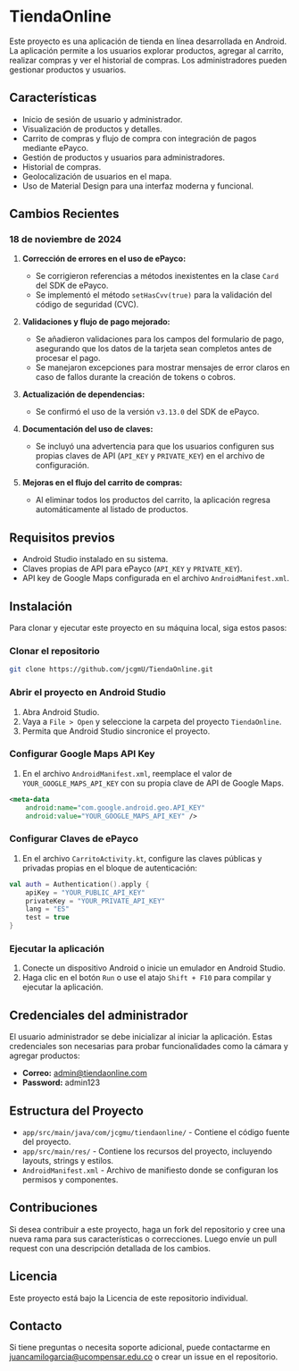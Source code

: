 
# TiendaOnline

Este proyecto es una aplicación de tienda en línea desarrollada en Android. La aplicación permite a los usuarios explorar productos, agregar al carrito, realizar compras y ver el historial de compras. Los administradores pueden gestionar productos y usuarios.

## Características
- Inicio de sesión de usuario y administrador.
- Visualización de productos y detalles.
- Carrito de compras y flujo de compra con integración de pagos mediante ePayco.
- Gestión de productos y usuarios para administradores.
- Historial de compras.
- Geolocalización de usuarios en el mapa.
- Uso de Material Design para una interfaz moderna y funcional.

## Cambios Recientes
### 18 de noviembre de 2024
1. **Corrección de errores en el uso de ePayco:**
   - Se corrigieron referencias a métodos inexistentes en la clase `Card` del SDK de ePayco.
   - Se implementó el método `setHasCvv(true)` para la validación del código de seguridad (CVC).

2. **Validaciones y flujo de pago mejorado:**
   - Se añadieron validaciones para los campos del formulario de pago, asegurando que los datos de la tarjeta sean completos antes de procesar el pago.
   - Se manejaron excepciones para mostrar mensajes de error claros en caso de fallos durante la creación de tokens o cobros.

3. **Actualización de dependencias:**
   - Se confirmó el uso de la versión `v3.13.0` del SDK de ePayco.

4. **Documentación del uso de claves:**
   - Se incluyó una advertencia para que los usuarios configuren sus propias claves de API (`API_KEY` y `PRIVATE_KEY`) en el archivo de configuración.

5. **Mejoras en el flujo del carrito de compras:**
   - Al eliminar todos los productos del carrito, la aplicación regresa automáticamente al listado de productos.

## Requisitos previos
- Android Studio instalado en su sistema.
- Claves propias de API para ePayco (`API_KEY` y `PRIVATE_KEY`).
- API key de Google Maps configurada en el archivo `AndroidManifest.xml`.

## Instalación
Para clonar y ejecutar este proyecto en su máquina local, siga estos pasos:

### Clonar el repositorio
```bash
git clone https://github.com/jcgmU/TiendaOnline.git
```

### Abrir el proyecto en Android Studio
1. Abra Android Studio.
2. Vaya a `File > Open` y seleccione la carpeta del proyecto `TiendaOnline`.
3. Permita que Android Studio sincronice el proyecto.

### Configurar Google Maps API Key
1. En el archivo `AndroidManifest.xml`, reemplace el valor de `YOUR_GOOGLE_MAPS_API_KEY` con su propia clave de API de Google Maps.
```xml
<meta-data
    android:name="com.google.android.geo.API_KEY"
    android:value="YOUR_GOOGLE_MAPS_API_KEY" />
```

### Configurar Claves de ePayco
1. En el archivo `CarritoActivity.kt`, configure las claves públicas y privadas propias en el bloque de autenticación:
```kotlin
val auth = Authentication().apply {
    apiKey = "YOUR_PUBLIC_API_KEY"
    privateKey = "YOUR_PRIVATE_API_KEY"
    lang = "ES"
    test = true
}
```

### Ejecutar la aplicación
1. Conecte un dispositivo Android o inicie un emulador en Android Studio.
2. Haga clic en el botón `Run` o use el atajo `Shift + F10` para compilar y ejecutar la aplicación.

## Credenciales del administrador
El usuario administrador se debe inicializar al iniciar la aplicación. Estas credenciales son necesarias para probar funcionalidades como la cámara y agregar productos:
- **Correo:** admin@tiendaonline.com
- **Password:** admin123

## Estructura del Proyecto
- `app/src/main/java/com/jcgmu/tiendaonline/` - Contiene el código fuente del proyecto.
- `app/src/main/res/` - Contiene los recursos del proyecto, incluyendo layouts, strings y estilos.
- `AndroidManifest.xml` - Archivo de manifiesto donde se configuran los permisos y componentes.

## Contribuciones
Si desea contribuir a este proyecto, haga un fork del repositorio y cree una nueva rama para sus características o correcciones. Luego envíe un pull request con una descripción detallada de los cambios.

## Licencia
Este proyecto está bajo la Licencia de este repositorio individual.

## Contacto
Si tiene preguntas o necesita soporte adicional, puede contactarme en juancamilogarcia@ucompensar.edu.co o crear un issue en el repositorio.
